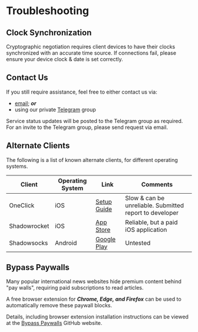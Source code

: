# Troubleshooting

## Clock Synchronization

Cryptographic negotiation requires client devices to have their clocks synchronized with an accurate time source.  If connections fail, please ensure your device clock & date is set correctly.

## Contact Us

If you still require assistance, feel free to either contact us via: 

* [email](mailto:6hwn6vdhmw@privaterelay.appleid.com); ***or*** 
* using our private [Telegram](https://telegram.org) group

Service status updates will be posted to the Telegram group as required.  For an invite to the Telegram group, please send request via email.


## Alternate Clients

The following is a list of known alternate clients, for different operating systems.

| Client       | Operating System | Link               | Comments                                                  |
|--------------|------------------|--------------------|-----------------------------------------------------------|
| OneClick     | iOS              | [Setup Guide](ios-oc.md) | Slow & can be unreliable.  Submitted report to developer  |
| Shadowrocket | iOS              | [App Store](https://apps.apple.com/us/app/shadowrocket/id932747118) | Reliable, but a paid iOS application |
| Shadowsocks  | Android          | [Google Play](https://play.google.com/store/apps/details?id=com.github.shadowsocks) | Untested |


## Bypass Paywalls

Many popular international news websites hide premium content behind "pay walls", requiring paid subscriptions to read articles.  

A free browser extension for ***Chrome, Edge, and Firefox*** can be used to automatically remove these paywall blocks.

Details, including browser extension installation instructions can be viewed at the [Bypass Paywalls](https://github.com/iamadamdev/bypass-paywalls-chrome) GitHub website.